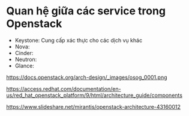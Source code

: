 # Quan hệ giữa các service trong Openstack

- Keystone: Cung cấp xác thực cho các dịch vụ khác
- Nova:
- Cinder:
- Neutron:
- Glance:

https://docs.openstack.org/arch-design/_images/osog_0001.png

https://access.redhat.com/documentation/en-us/red_hat_openstack_platform/9/html/architecture_guide/components

https://www.slideshare.net/mirantis/openstack-architecture-43160012
